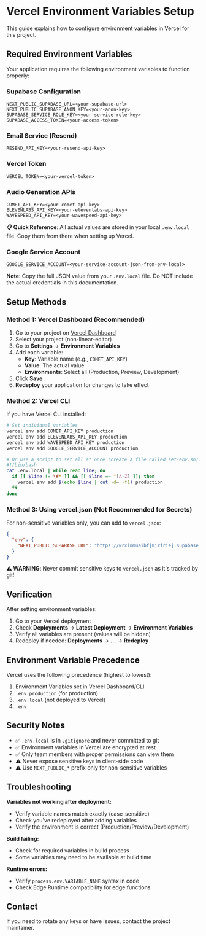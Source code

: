 # Vercel Environment Variables Setup

This guide explains how to configure environment variables in Vercel for this project.

## Required Environment Variables

Your application requires the following environment variables to function properly:

### Supabase Configuration

```
NEXT_PUBLIC_SUPABASE_URL=<your-supabase-url>
NEXT_PUBLIC_SUPABASE_ANON_KEY=<your-anon-key>
SUPABASE_SERVICE_ROLE_KEY=<your-service-role-key>
SUPABASE_ACCESS_TOKEN=<your-access-token>
```

### Email Service (Resend)

```
RESEND_API_KEY=<your-resend-api-key>
```

### Vercel Token

```
VERCEL_TOKEN=<your-vercel-token>
```

### Audio Generation APIs

```
COMET_API_KEY=<your-comet-api-key>
ELEVENLABS_API_KEY=<your-elevenlabs-api-key>
WAVESPEED_API_KEY=<your-wavespeed-api-key>
```

**📋 Quick Reference**: All actual values are stored in your local `.env.local` file. Copy them from there when setting up Vercel.

### Google Service Account

```
GOOGLE_SERVICE_ACCOUNT=<your-service-account-json-from-env-local>
```

**Note**: Copy the full JSON value from your `.env.local` file. Do NOT include the actual credentials in this documentation.

## Setup Methods

### Method 1: Vercel Dashboard (Recommended)

1. Go to your project on [Vercel Dashboard](https://vercel.com/dashboard)
2. Select your project (non-linear-editor)
3. Go to **Settings** → **Environment Variables**
4. Add each variable:
   - **Key**: Variable name (e.g., `COMET_API_KEY`)
   - **Value**: The actual value
   - **Environments**: Select all (Production, Preview, Development)
5. Click **Save**
6. **Redeploy** your application for changes to take effect

### Method 2: Vercel CLI

If you have Vercel CLI installed:

```bash
# Set individual variables
vercel env add COMET_API_KEY production
vercel env add ELEVENLABS_API_KEY production
vercel env add WAVESPEED_API_KEY production
vercel env add GOOGLE_SERVICE_ACCOUNT production

# Or use a script to set all at once (create a file called set-env.sh):
#!/bin/bash
cat .env.local | while read line; do
  if [[ $line != \#* ]] && [[ $line =~ ^[A-Z] ]]; then
    vercel env add $(echo $line | cut -d= -f1) production
  fi
done
```

### Method 3: Using vercel.json (Not Recommended for Secrets)

For non-sensitive variables only, you can add to `vercel.json`:

```json
{
  "env": {
    "NEXT_PUBLIC_SUPABASE_URL": "https://wrximmuaibfjmjrfriej.supabase.co"
  }
}
```

**⚠️ WARNING**: Never commit sensitive keys to `vercel.json` as it's tracked by git!

## Verification

After setting environment variables:

1. Go to your Vercel deployment
2. Check **Deployments** → **Latest Deployment** → **Environment Variables**
3. Verify all variables are present (values will be hidden)
4. Redeploy if needed: **Deployments** → **...** → **Redeploy**

## Environment Variable Precedence

Vercel uses the following precedence (highest to lowest):

1. Environment Variables set in Vercel Dashboard/CLI
2. `.env.production` (for production)
3. `.env.local` (not deployed to Vercel)
4. `.env`

## Security Notes

- ✅ `.env.local` is in `.gitignore` and never committed to git
- ✅ Environment variables in Vercel are encrypted at rest
- ✅ Only team members with proper permissions can view them
- ⚠️ Never expose sensitive keys in client-side code
- ⚠️ Use `NEXT_PUBLIC_*` prefix only for non-sensitive variables

## Troubleshooting

**Variables not working after deployment:**

- Verify variable names match exactly (case-sensitive)
- Check you've redeployed after adding variables
- Verify the environment is correct (Production/Preview/Development)

**Build failing:**

- Check for required variables in build process
- Some variables may need to be available at build time

**Runtime errors:**

- Verify `process.env.VARIABLE_NAME` syntax in code
- Check Edge Runtime compatibility for edge functions

## Contact

If you need to rotate any keys or have issues, contact the project maintainer.
